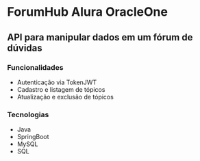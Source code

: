 <h1>ForumHub Alura OracleOne</h1>

<h2>API para manipular dados em um fórum de dúvidas</h2>

<h3>Funcionalidades</h3>
<ul>
  <li>Autenticação via TokenJWT</li>
  <li>Cadastro e listagem de tópicos</li>
  <li>Atualização e exclusão de tópicos</li>
</ul>

<h3>Tecnologias</h3>
<ul>
  <li>Java</li>
  <li>SpringBoot</li>
  <li>MySQL</li>
  <li>SQL</li>
</ul>
